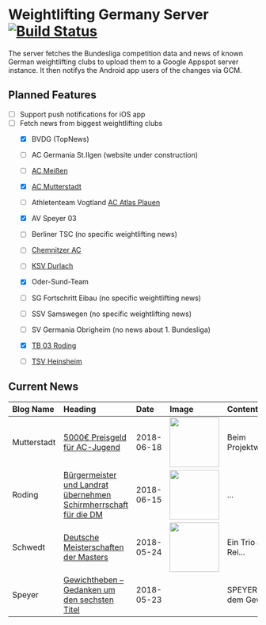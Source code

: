 # Weightlifting Germany Server [![Build Status](https://travis-ci.org/WGierke/weightlifting_germany_server.svg?branch=master)](https://travis-ci.org/WGierke/weightlifting_germany_server)

The server fetches the Bundesliga competition data and news of known German weightlifting clubs to upload them to a Google Appspot server instance.
It then notifys the Android app users of the changes via GCM.

## Planned Features
- [ ] Support push notifications for iOS app  
- [ ] Fetch news from biggest weightlifting clubs
    - [X] BVDG (TopNews)
    - [ ] AC Germania St.Ilgen (website under construction)
    - [ ] [AC Meißen](http://www.ac-meissen.de/index.php?start=1)
    - [X] [AC Mutterstadt](http://www.ac-mutterstadt.de/index.php?start=1)
    - [ ] Athletenteam Vogtland [AC Atlas Plauen](https://acatlas.wordpress.com/)
    - [X] AV Speyer 03
    - [ ] Berliner TSC (no specific weightlifting news)
    - [ ] [Chemnitzer AC](http://chemnitzer-athletenclub.de/aktuelles/news/page/1/)
    - [ ] [KSV Durlach](http://ksvdurlach.de/news?page_n54=1)
    - [X] Oder-Sund-Team
    - [ ] SG Fortschritt Eibau (no specific weightlifting news)
    - [ ] SSV Samswegen (no specific weightlifting news)
    - [ ] SV Germania Obrigheim (no news about 1. Bundesliga)
    - [X] [TB 03 Roding](http://www.tb03-gewichtheben.de/page/1/)
    - [ ] [TSV Heinsheim](http://gewichtheben.tsv-heinsheim.de/index.php?start=1)


## Current News

| Blog Name   | Heading                                                                                                                                                                           | Date       | Image                                                                                                                                  | Content                 |
|:------------|:----------------------------------------------------------------------------------------------------------------------------------------------------------------------------------|:-----------|:---------------------------------------------------------------------------------------------------------------------------------------|:------------------------|
| Mutterstadt | [5000€ Preisgeld für AC-Jugend](http://www.ac-mutterstadt.de/index.php?start=0&heading=9f1d241b6739559027914a9be4af1ecf1529272800.0)                                              | 2018-06-18 | <img src='http://www.ac-mutterstadt.de//images/Mainz.JPG' width='100px'/>                                                              | Beim Projektwettbewe... |
| Roding      | [Bürgermeister und Landrat übernehmen Schirmherrschaft für die DM](https://www.tb03-gewichtheben.de/2018/06/buergermeister-und-landrat-uebernehmen-schirmherrschaft-fuer-die-dm/) | 2018-06-15 | <img src='https://www.tb03-gewichtheben.de/wp-content/uploads/2018/06/20180611_173329.jpg' width='100px'/>                             | ...                     |
| Schwedt     | [Deutsche Meisterschaften der Masters](http://gewichtheben.blauweiss65-schwedt.de/?p=7693)                                                                                        | 2018-05-24 | <img src='http://gewichtheben.blauweiss65-schwedt.de/wp-content/uploads/2018/05/Denny-Unger-Reissen-97-kg-300x225.jpg' width='100px'/> | Ein Trio aus den Rei... |
| Speyer      | [Gewichtheben – Gedanken um den sechsten Titel](https://www.av03-speyer.de/2018/05/gewichtheben-gedanken-um-den-sechsten-titel/)                                                  | 2018-05-23 |                                                                                                                                        | SPEYER. Nach dem Gew... |